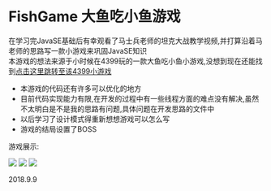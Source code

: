 # FishGame 大鱼吃小鱼游戏
 
在学习完JavaSE基础后有幸观看了马士兵老师的坦克大战教学视频,并打算沿着马老师的思路写一款小游戏来巩固JavaSE知识  
本游戏的想法来源于小时候在4399玩的一款大鱼吃小鱼小游戏,没想到现在还能找到[点击这里跳转至该4399小游戏](http://www.4399.com/flash/1876.htm#search3)

- 本游戏的代码还有许多可以优化的地方  
- 目前代码实现能力有限,在开发的过程中有一些线程方面的难点没有解决,虽然不太明白是不是我的思路有问题,具体问题在开发思路的文件中  
- 以后学习了设计模式得重新想想游戏可以怎么写
- 游戏的结局设置了BOSS

游戏展示:  

<html>
    <img src="http://m.qpic.cn/psb?/V11njlod3LYfx7/c1WVr9ogoVQYjsQ6Df8NDH5wfjJkVjk10MhEJu.gv4A!/b/dL8AAAAAAAAA&bo=sAQgA7AEIAMDByI!&rf=viewer_4" /> 
</html>

<html>
    <img src="http://m.qpic.cn/psb?/V11njlod3LYfx7/L2BXAIptSdAWWoYlxKrGZ5nySAArvNzg0E.eEWwIwM0!/b/dL8AAAAAAAAA&bo=sAQgA7AEIAMDZ0I!&rf=viewer_4" /> 
</html>

<html>
    <img src="http://m.qpic.cn/psb?/V11njlod3LYfx7/OZHtzNmR*GACGsYkNMJFSAUIzdjJqXDceFUPzEmcAqY!/b/dL8AAAAAAAAA&bo=sAQgA7AEIAMDV3I!&rf=viewer_4" /> 
</html>

2018.9.9
